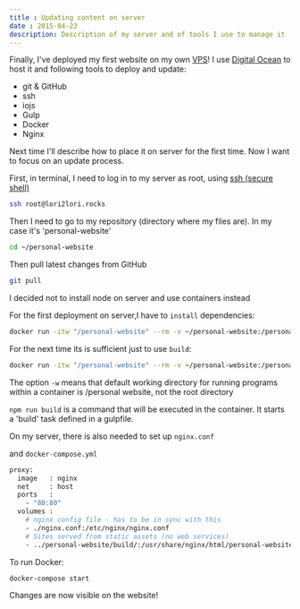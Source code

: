 ```yaml
---
title : Updating content on server
date : 2015-04-23
description: Description of my server and of tools I use to manage it
---
```


Finally, I've deployed my first website on my own [VPS](http://en.wikipedia.org/wiki/Virtual_private_server)! I use [Digital Ocean](https://www.digitalocean.com/?refcode=629046ed2b31) to host it and following tools to deploy and update:

* git & GitHub
* ssh
* iojs
* Gulp
* Docker
* Nginx

Next time I'll describe how to place it on server for the first time. Now I want to focus on an update process.

First, in terminal, I need to log in to my  server as root, using [ssh (secure shell)](http://en.wikipedia.org/wiki/Secure_Shell)

```bash
ssh root@lori2lori.rocks
```

Then I need to go to my repository (directory where my files are). In my case it's 'personal-website'

```bash
cd ~/personal-website
```

Then pull latest changes from GitHub
```bash
git pull
```

I decided not to install node on server and use containers instead

For the first deployment on server,I have to `install` dependencies:

```bash
docker run -itw "/personal-website" --rm -v ~/personal-website:/personal-website node npm install
```

For the next time its is sufficient just to use `build`:

```bash
docker run -itw "/personal-website" --rm -v ~/personal-website:/personal-website node npm run build
```

The option `-w` means that default working directory for running programs within a container is /personal website, not the root directory

`npm run build` is a command  that will be executed in the container. It starts a 'build' task defined in a gulpfile.

On my server, there is also needed to set up `nginx.conf`

and `docker-compose.yml`

```bash
proxy:
  image   : nginx
  net     : host
  ports   :
    - "80:80"
  volumes :
    # nginx config file - has to be in sync with this
    - ./nginx.conf:/etc/nginx/nginx.conf
    # Sites served from static assets (no web services)
    - ../personal-website/build/:/usr/share/nginx/html/personal-website
```

To run Docker:

```bash
docker-compose start
```

Changes are now visible on the website!
